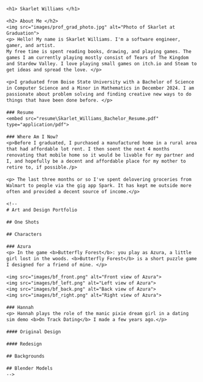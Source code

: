 <html>
  
  <head>
    <link rel="stylesheet" href="style.css">
  </head>
  
  <body>

    <h1> Skarlet Williams </h1>
    
    <h2> About Me </h2>
    <img src="images/prof_grad_photo.jpg" alt="Photo of Skarlet at Graduation">
    <p> Hello! My name is Skarlet Williams. I'm a software engineer, gamer, and artist.
    My free time is spent reading books, drawing, and playing games. The games I am currently playing mostly consist of Tears of The Kingdom and Stardew Valley. I love playing small games on itch.io and Steam to get ideas and spread the love. </p>

    <p>I graduated from Boise State University with a Bachelor of Science in Computer Science and a Minor in Mathematics in December 2024. I am passionate about problem solving and finding creative new ways to do things that have been done before. </p>

    ### Resume 
    <embed src="resume\Skarlet_Williams_Bachelor_Resume.pdf" type="application/pdf">

    ### Where Am I Now?
    <p>Before I graduated, I purchased a manufactured home in a rural area that had affordable lot rent. I then soent the next 4 months renovating that mobile home so it would be livable for my partner and I, and hopefully be a decent and affordable place for my mother to retire to, if possible./p>

    <p> The last three months or so I've spent delovering groceries from Walmart to people via the gig app Spark. It has kept me outside more often and provided a decent source of income.</p>
    
    <!--
    # Art and Design Portfolio

    ## One Shots

    ## Characters

    ### Azura
    <p> In the game <b>Butterfly Forest</b>: you play as Azura, a little girl lost in the woods. <b>Butterfly Forest</b> is a short puzzle game I designed for a friend of mine. </p>

    <img src="images/bf_front.png" alt="Front view of Azura">
    <img src="images/bf_left.png" alt="Left view of Azura">
    <img src="images/bf_back.png" alt="Back view of Azura">
    <img src="images/bf_right.png" alt="Right view of Azura">

    ### Hannah
    <p> Hannah plays the role of the manic pixie dream girl in a dating sim demo <b>On Track Dating</b> I made a few years ago.</p>

    #### Original Design

    #### Redesign

    ## Backgrounds

    ## Blender Models
    -->
  </body>

</html>
